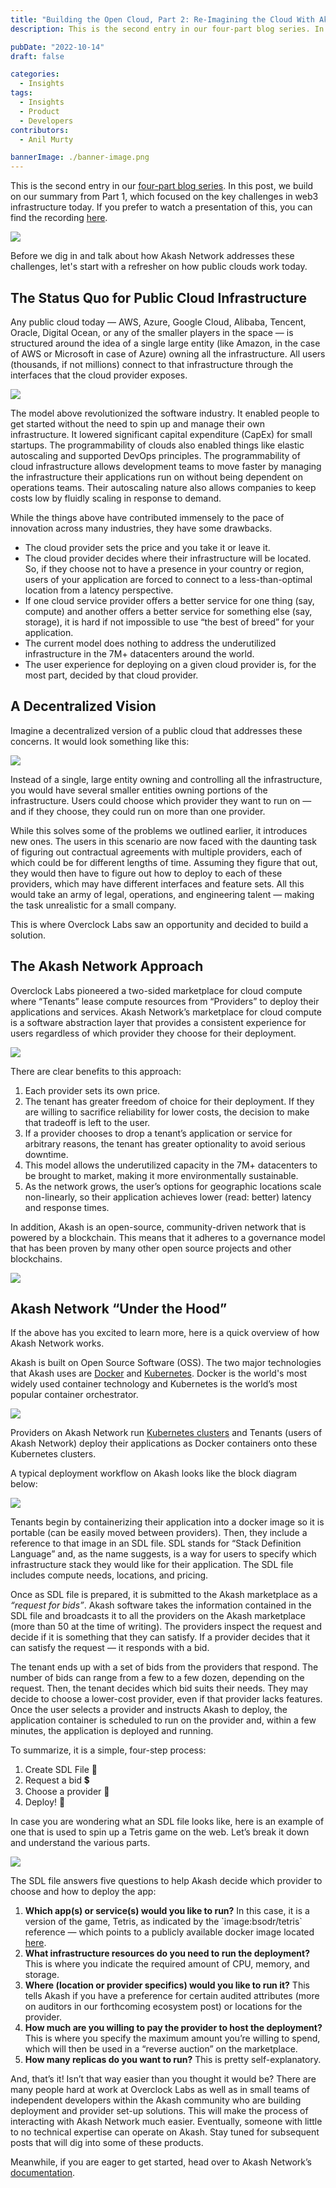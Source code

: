 ```yaml
---
title: "Building the Open Cloud, Part 2: Re-Imagining the Cloud With Akash"
description: This is the second entry in our four-part blog series. In this post, we build on our summary from Part 1, which focused on the key challenges in web3 infrastructure today.

pubDate: "2022-10-14"
draft: false

categories:
  - Insights
tags:
  - Insights
  - Product
  - Developers
contributors:
  - Anil Murty

bannerImage: ./banner-image.png
---
```


This is the second entry in our [four-part blog series](https://akash.network/blog/building-the-open-cloud-part-one). In this post, we build on our summary from Part 1, which focused on the key challenges in web3 infrastructure today. If you prefer to watch a presentation of this, you can find the recording [here](https://www.youtube.com/watch?v=jGqZzNWQrNs).

![](https://www.datocms-assets.com/45776/1665775012-screen-shot-2022-10-14-at-3-16-49-pm.png)

Before we dig in and talk about how Akash Network addresses these challenges, let's start with a refresher on how public clouds work today.

## The Status Quo for Public Cloud Infrastructure

Any public cloud today — AWS, Azure, Google Cloud, Alibaba, Tencent, Oracle, Digital Ocean, or any of the smaller players in the space — is structured around the idea of a single large entity (like Amazon, in the case of AWS or Microsoft in case of Azure) owning all the infrastructure. All users (thousands, if not millions) connect to that infrastructure through the interfaces that the cloud provider exposes.

![](https://www.datocms-assets.com/45776/1665775180-screen-shot-2022-10-14-at-3-19-38-pm.png)

The model above revolutionized the software industry. It enabled people to get started without the need to spin up and manage their own infrastructure. It lowered significant capital expenditure (CapEx) for small startups. The programmability of clouds also enabled things like elastic autoscaling and supported DevOps principles. The programmability of cloud infrastructure allows development teams to move faster by managing the infrastructure their applications run on without being dependent on operations teams. Their autoscaling nature also allows companies to keep costs low by fluidly scaling in response to demand.

While the things above have contributed immensely to the pace of innovation across many industries, they have some drawbacks.

- The cloud provider sets the price and you take it or leave it.
- The cloud provider decides where their infrastructure will be located. So, if they choose not to have a presence in your country or region, users of your application are forced to connect to a less-than-optimal location from a latency perspective.
- If one cloud service provider offers a better service for one thing (say, compute) and another offers a better service for something else (say, storage), it is hard if not impossible to use “the best of breed” for your application.
- The current model does nothing to address the underutilized infrastructure in the 7M+ datacenters around the world.
- The user experience for deploying on a given cloud provider is, for the most part, decided by that cloud provider.

## A Decentralized Vision

Imagine a decentralized version of a public cloud that addresses these concerns. It would look something like this:

![](https://www.datocms-assets.com/45776/1665775229-screen-shot-2022-10-14-at-3-20-16-pm.png)

Instead of a single, large entity owning and controlling all the infrastructure, you would have several smaller entities owning portions of the infrastructure. Users could choose which provider they want to run on — and if they choose, they could run on more than one provider.

While this solves some of the problems we outlined earlier, it introduces new ones. The users in this scenario are now faced with the daunting task of figuring out contractual agreements with multiple providers, each of which could be for different lengths of time. Assuming they figure that out, they would then have to figure out how to deploy to each of these providers, which may have different interfaces and feature sets. All this would take an army of legal, operations, and engineering talent — making the task unrealistic for a small company.

This is where Overclock Labs saw an opportunity and decided to build a solution.

## The Akash Network Approach

Overclock Labs pioneered a two-sided marketplace for cloud compute where “Tenants” lease compute resources from “Providers” to deploy their applications and services. Akash Network’s marketplace for cloud compute is a software abstraction layer that provides a consistent experience for users regardless of which provider they choose for their deployment.

![](https://www.datocms-assets.com/45776/1665775298-screen-shot-2022-10-14-at-3-21-36-pm.png)

There are clear benefits to this approach:

1.  Each provider sets its own price.
2.  The tenant has greater freedom of choice for their deployment. If they are willing to sacrifice reliability for lower costs, the decision to make that tradeoff is left to the user.
3.  If a provider chooses to drop a tenant’s application or service for arbitrary reasons, the tenant has greater optionality to avoid serious downtime.
4.  This model allows the underutilized capacity in the 7M+ datacenters to be brought to market, making it more environmentally sustainable.
5.  As the network grows, the user’s options for geographic locations scale non-linearly, so their application achieves lower (read: better) latency and response times.

In addition, Akash is an open-source, community-driven network that is powered by a blockchain. This means that it adheres to a governance model that has been proven by many other open source projects and other blockchains.

![](https://www.datocms-assets.com/45776/1665775331-screen-shot-2022-10-14-at-3-22-09-pm.png)

## Akash Network “Under the Hood”

If the above has you excited to learn more, here is a quick overview of how Akash Network works.

Akash is built on Open Source Software (OSS). The two major technologies that Akash uses are [Docker](https://www.docker.com/) and [Kubernetes](https://kubernetes.io/). Docker is the world's most widely used container technology and Kubernetes is the world’s most popular container orchestrator.

![](https://www.datocms-assets.com/45776/1665775391-screen-shot-2022-10-14-at-3-23-08-pm.png)

Providers on Akash Network run [Kubernetes clusters](https://kubernetes.io/docs/concepts/architecture/) and Tenants (users of Akash Network) deploy their applications as Docker containers onto these Kubernetes clusters.

A typical deployment workflow on Akash looks like the block diagram below:

![](https://www.datocms-assets.com/45776/1665775430-screen-shot-2022-10-14-at-3-23-44-pm.png)

Tenants begin by containerizing their application into a docker image so it is portable (can be easily moved between providers). Then, they include a reference to that image in an SDL file. SDL stands for “Stack Definition Language” and, as the name suggests, is a way for users to specify which infrastructure stack they would like for their application. The SDL file includes compute needs, locations, and pricing.

Once as SDL file is prepared, it is submitted to the Akash marketplace as a _“request for bids”_. Akash software takes the information contained in the SDL file and broadcasts it to all the providers on the Akash marketplace (more than 50 at the time of writing). The providers inspect the request and decide if it is something that they can satisfy. If a provider decides that it can satisfy the request — it responds with a bid.

The tenant ends up with a set of bids from the providers that respond. The number of bids can range from a few to a few dozen, depending on the request. Then, the tenant decides which bid suits their needs. They may decide to choose a lower-cost provider, even if that provider lacks features. Once the user selects a provider and instructs Akash to deploy, the application container is scheduled to run on the provider and, within a few minutes, the application is deployed and running.

To summarize, it is a simple, four-step process:

1.  Create SDL File 📁
2.  Request a bid 💲
3.  Choose a provider 🤝
4.  Deploy! 🚀

In case you are wondering what an SDL file looks like, here is an example of one that is used to spin up a Tetris game on the web. Let’s break it down and understand the various parts.

![](https://www.datocms-assets.com/45776/1665775495-screen-shot-2022-10-14-at-3-24-52-pm.png)

The SDL file answers five questions to help Akash decide which provider to choose and how to deploy the app:

1.  **Which app(s) or service(s) would you like to run?** In this case, it is a version of the game, Tetris, as indicated by the \`image:bsodr/tetris\` reference — which points to a publicly available docker image located [here](https://hub.docker.com/r/bsord/tetris/tags).
2.  **What infrastructure resources do you need to run the deployment?** This is where you indicate the required amount of CPU, memory, and storage.
3.  **Where (location or provider specifics) would you like to run it?** This tells Akash if you have a preference for certain audited attributes (more on auditors in our forthcoming ecosystem post) or locations for the provider.
4.  **How much are you willing to pay the provider to host the deployment?** This is where you specify the maximum amount you’re willing to spend, which will then be used in a “reverse auction” on the marketplace.
5.  **How many replicas do you want to run?** This is pretty self-explanatory.

And, that’s it! Isn’t that way easier than you thought it would be? There are many people hard at work at Overclock Labs as well as in small teams of independent developers within the Akash community who are building deployment and provider set-up solutions. This will make the process of interacting with Akash Network much easier. Eventually, someone with little to no technical expertise can operate on Akash. Stay tuned for subsequent posts that will dig into some of these products.

Meanwhile, if you are eager to get started, head over to Akash Network’s [documentation](https://akash.network/docs/).
